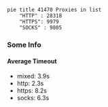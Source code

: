 
```mermaid
pie title 41470 Proxies in list
    "HTTP" : 28318
    "HTTPS": 9979
    "SOCKS" : 9805
```

### Some Info
#### Average Timeout

- mixed: 3.9s
- http: 2.3s
- https: 8.2s
- socks: 6.3s